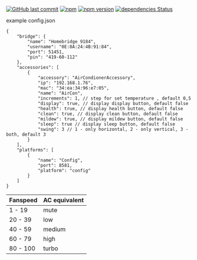 [![GitHub last commit](https://img.shields.io/github/last-commit/makleso6/homebridge-broadlink-heater-cooler.svg)](https://github.com/makleso6/homebridge-broadlink-heater-cooler)
[![npm](https://img.shields.io/npm/dt/homebridge-broadlink-heater-cooler.svg)](https://www.npmjs.com/package/homebridge-broadlink-heater-cooler)
[![npm version](https://badge.fury.io/js/homebridge-broadlink-heater-cooler.svg)](https://badge.fury.io/js/homebridge-broadlink-heater-cooler)
[![dependencies Status](https://david-dm.org/makleso6/homebridge-broadlink-heater-cooler/status.svg)](https://david-dm.org/makleso6/homebridge-broadlink-heater-cooler)

example config.json

```
{
    "bridge": {
        "name": "Homebridge 9184",
        "username": "0E:8A:24:4B:91:84",
        "port": 51451,
        "pin": "419-60-112"
    },
    "accessories": [
        {
            "accessory": "AirCondionerAccessory",
            "ip": "192.168.1.76",
            "mac": "34:ea:34:96:e7:05",
            "name": "AirCon",
            "increments": 1, // step for set temperature , default 0,5
            "display": true, // display display button, default false
            "health": true, // display health button, default false
            "clean": true, // display clean button, default false
            "mildew": true, // display mildew button, default false
            "sleep": true // display sleep button, default false
            "swing": 3 // 1 - only horizontal, 2 - only vertical, 3 - both, default 3
        }
    ],
    "platforms": [
        {
            "name": "Config",
            "port": 8581,
            "platform": "config"
        }
    ]
}
```


Fanspeed | AC equivalent
--- | --- 
1 - 19 | mute
20 - 39 | low
40 - 59 | medium
60 - 79 | high
80 - 100 | turbo
